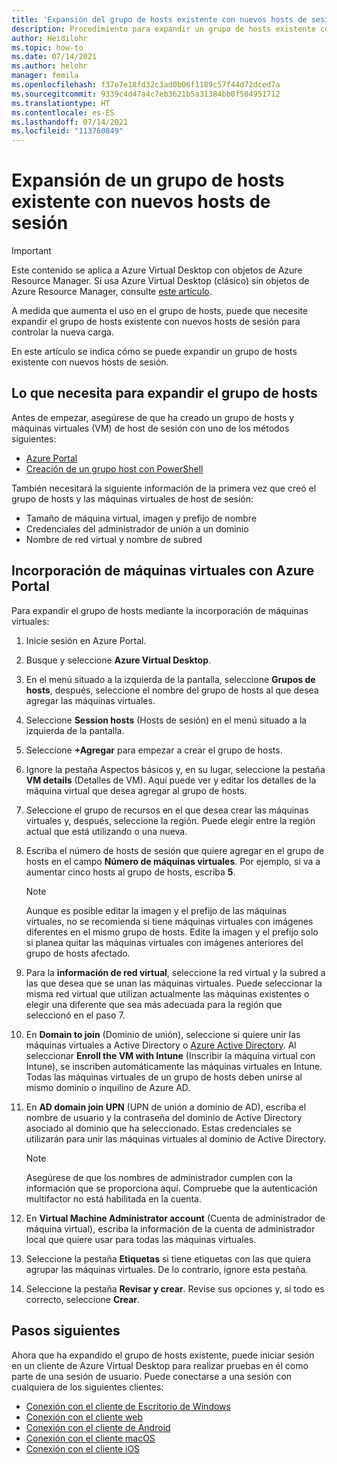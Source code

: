 ```yaml
---
title: 'Expansión del grupo de hosts existente con nuevos hosts de sesión: Azure'
description: Procedimiento para expandir un grupo de hosts existente con nuevos hosts de sesión en Azure Virtual Desktop.
author: Heidilohr
ms.topic: how-to
ms.date: 07/14/2021
ms.author: helohr
manager: femila
ms.openlocfilehash: f37e7e18fd32c3ad0b06f1189c57f44d72dced7a
ms.sourcegitcommit: 9339c4d47a4c7eb3621b5a31384bb0f504951712
ms.translationtype: HT
ms.contentlocale: es-ES
ms.lasthandoff: 07/14/2021
ms.locfileid: "113760849"
---
```

# <a name="expand-an-existing-host-pool-with-new-session-hosts"></a>Expansión de un grupo de hosts existente con nuevos hosts de sesión

>[!IMPORTANT]
>Este contenido se aplica a Azure Virtual Desktop con objetos de Azure Resource Manager. Si usa Azure Virtual Desktop (clásico) sin objetos de Azure Resource Manager, consulte [este artículo](./virtual-desktop-fall-2019/expand-existing-host-pool-2019.md).

A medida que aumenta el uso en el grupo de hosts, puede que necesite expandir el grupo de hosts existente con nuevos hosts de sesión para controlar la nueva carga.

En este artículo se indica cómo se puede expandir un grupo de hosts existente con nuevos hosts de sesión.

## <a name="what-you-need-to-expand-the-host-pool"></a>Lo que necesita para expandir el grupo de hosts

Antes de empezar, asegúrese de que ha creado un grupo de hosts y máquinas virtuales (VM) de host de sesión con uno de los métodos siguientes:

- [Azure Portal](./create-host-pools-azure-marketplace.md)
- [Creación de un grupo host con PowerShell](./create-host-pools-powershell.md)

También necesitará la siguiente información de la primera vez que creó el grupo de hosts y las máquinas virtuales de host de sesión:

- Tamaño de máquina virtual, imagen y prefijo de nombre
- Credenciales del administrador de unión a un dominio
- Nombre de red virtual y nombre de subred

## <a name="add-virtual-machines-with-the-azure-portal"></a>Incorporación de máquinas virtuales con Azure Portal

Para expandir el grupo de hosts mediante la incorporación de máquinas virtuales:

1. Inicie sesión en Azure Portal.

2. Busque y seleccione **Azure Virtual Desktop**.

3. En el menú situado a la izquierda de la pantalla, seleccione **Grupos de hosts**, después, seleccione el nombre del grupo de hosts al que desea agregar las máquinas virtuales.

4. Seleccione **Session hosts** (Hosts de sesión) en el menú situado a la izquierda de la pantalla.

5. Seleccione **+Agregar** para empezar a crear el grupo de hosts.

6. Ignore la pestaña Aspectos básicos y, en su lugar, seleccione la pestaña **VM details** (Detalles de VM). Aquí puede ver y editar los detalles de la máquina virtual que desea agregar al grupo de hosts.

7. Seleccione el grupo de recursos en el que desea crear las máquinas virtuales y, después, seleccione la región. Puede elegir entre la región actual que está utilizando o una nueva.

8. Escriba el número de hosts de sesión que quiere agregar en el grupo de hosts en el campo **Número de máquinas virtuales**. Por ejemplo, si va a aumentar cinco hosts al grupo de hosts, escriba **5**.

    >[!NOTE]
    >Aunque es posible editar la imagen y el prefijo de las máquinas virtuales, no se recomienda si tiene máquinas virtuales con imágenes diferentes en el mismo grupo de hosts. Edite la imagen y el prefijo solo si planea quitar las máquinas virtuales con imágenes anteriores del grupo de hosts afectado.

9. Para la **información de red virtual**, seleccione la red virtual y la subred a las que desea que se unan las máquinas virtuales. Puede seleccionar la misma red virtual que utilizan actualmente las máquinas existentes o elegir una diferente que sea más adecuada para la región que seleccionó en el paso 7.

10. En **Domain to join** (Dominio de unión), seleccione si quiere unir las máquinas virtuales a Active Directory o [Azure Active Directory](deploy-azure-ad-joined-vm.md). Al seleccionar **Enroll the VM with Intune** (Inscribir la máquina virtual con Intune), se inscriben automáticamente las máquinas virtuales en Intune. Todas las máquinas virtuales de un grupo de hosts deben unirse al mismo dominio o inquilino de Azure AD.

11. En **AD domain join UPN** (UPN de unión a dominio de AD), escriba el nombre de usuario y la contraseña del dominio de Active Directory asociado al dominio que ha seleccionado. Estas credenciales se utilizarán para unir las máquinas virtuales al dominio de Active Directory.

      >[!NOTE]
      >Asegúrese de que los nombres de administrador cumplen con la información que se proporciona aquí. Compruebe que la autenticación multifactor no está habilitada en la cuenta.

12. En **Virtual Machine Administrator account** (Cuenta de administrador de máquina virtual), escriba la información de la cuenta de administrador local que quiere usar para todas las máquinas virtuales.

13. Seleccione la pestaña **Etiquetas** si tiene etiquetas con las que quiera agrupar las máquinas virtuales. De lo contrario, ignore esta pestaña.

14. Seleccione la pestaña **Revisar y crear**. Revise sus opciones y, si todo es correcto, seleccione **Crear**.

## <a name="next-steps"></a>Pasos siguientes

Ahora que ha expandido el grupo de hosts existente, puede iniciar sesión en un cliente de Azure Virtual Desktop para realizar pruebas en él como parte de una sesión de usuario. Puede conectarse a una sesión con cualquiera de los siguientes clientes:

- [Conexión con el cliente de Escritorio de Windows](./user-documentation/connect-windows-7-10.md)
- [Conexión con el cliente web](./user-documentation/connect-web.md)
- [Conexión con el cliente de Android](./user-documentation/connect-android.md)
- [Conexión con el cliente macOS](./user-documentation/connect-macos.md)
- [Conexión con el cliente iOS](./user-documentation/connect-ios.md)
